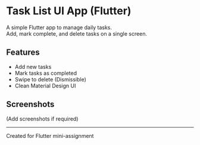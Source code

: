 # Task List UI App (Flutter)

A simple Flutter app to manage daily tasks.  
Add, mark complete, and delete tasks on a single screen.

## Features
- Add new tasks
- Mark tasks as completed
- Swipe to delete (Dismissible)
- Clean Material Design UI

## Screenshots
(Add screenshots if required)

---

Created for Flutter mini-assignment

